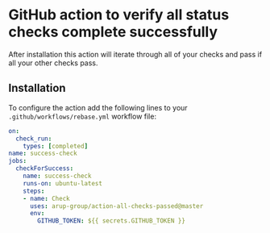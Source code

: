 # GitHub action to verify all status checks complete successfully

After installation this action will iterate through all of your checks and pass if all your other checks pass.

## Installation

To configure the action add the following lines to your `.github/workflows/rebase.yml` workflow file:

```yml
on: 
  check_run:
    types: [completed]
name: success-check
jobs:
  checkForSuccess:
    name: success-check
    runs-on: ubuntu-latest
    steps:
    - name: Check
      uses: arup-group/action-all-checks-passed@master
      env:
        GITHUB_TOKEN: ${{ secrets.GITHUB_TOKEN }}
```
